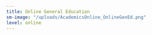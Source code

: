```yaml
---
title: Online General Education
sm-image: "/uploads/AcademicsOnline_OnlineGenEd.png"
level: online
---
```


